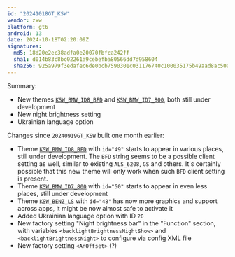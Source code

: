 ```yaml
---
id: "20241018GT_KSW"
vendor: zxw
platform: gt6
android: 13
date: 2024-10-18T02:20:09Z
signatures:
  md5: 18d20e2ec38adfa0e20070fbfca242ff
  sha1: d014b83c8bc02261a9cebefba80566dd7d958604
  sha256: 925a979f3edafec6de0bcb7590301c031176740c100035175b49aad8ac50a33c
---
```

Summary:
- New themes [`KSW_BMW_ID8_BFD`](/headunits/themes/zxw/49-ksw_bmw_id8_bfd) and [`KSW_BMW_ID7_800`](/headunits/themes/zxw/50-ksw_bmw_id7_800), both still under development
- New night brightness setting
- Ukrainian language option

Changes since `20240919GT_KSW` built one month earlier:
- Theme [`KSW_BMW_ID8_BFD`](/headunits/themes/zxw/49-ksw_bmw_id8_bfd) with `id="49"` starts to appear in various places, still under development. The `BFD` string seems to be a possible client setting as well, similar to existing `ALS_6208`, `GS` and others. It's certainly possible that this new theme will only work when such `BFD` client setting is present.
- Theme [`KSW_BMW_ID7_800`](/headunits/themes/zxw/60-ksw_bmw_id7_800) with `id="50"` starts to appear in even less places, still under development
- Theme [`KSW_BENZ_LS`](/headunits/themes/zxw/48-ksw_benz_ls) with `id="48"` has now more graphics and support across apps, it might be now almost safe to activate it
- Added Ukrainian language option with ID `20`
- New factory setting "Night brightness bar" in the "Function" section, with variables `<backlightBrightnessNightShow>` and `<backlightBrightnessNight>` to configure via config XML file
- New factory setting `<AnOffset>` (?)